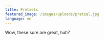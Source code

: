 ```yaml
---
title: Pretzels
featured_image: /images/uploads/pretzel.jpg
language: en
---
```

Wow, these sure are great, huh?
